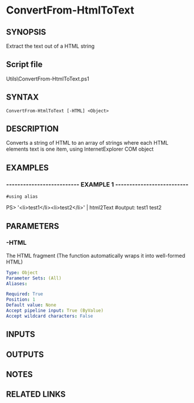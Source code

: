 # ConvertFrom-HtmlToText

## SYNOPSIS
Extract the text out of a HTML string

## Script file
Utils\ConvertFrom-HtmlToText.ps1

## SYNTAX

```
ConvertFrom-HtmlToText [-HTML] <Object>
```

## DESCRIPTION
Converts a string of HTML to an array of strings where each HTML elements text is one item, using InternetExplorer COM object

## EXAMPLES

### -------------------------- EXAMPLE 1 --------------------------
```
#using alias
```

PS\> '\<li\>test1\</li\>\<li\>test2\</li\>' | html2Text
#output: 
test1
test2

## PARAMETERS

### -HTML
The HTML fragment (The function automatically wraps it into well-formed HTML)

```yaml
Type: Object
Parameter Sets: (All)
Aliases: 

Required: True
Position: 1
Default value: None
Accept pipeline input: True (ByValue)
Accept wildcard characters: False
```

## INPUTS

## OUTPUTS

## NOTES

## RELATED LINKS

